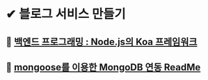 # ✔ 블로그 서비스 만들기
## 📌 [백엔드 프로그래밍 : Node.js의 Koa 프레임워크](https://github.com/saseungmin/react-tutorial/tree/master/blog/blog-backend)
## 📌 [mongoose를 이용한 MongoDB 연동 ReadMe](https://github.com/saseungmin/react-tutorial/tree/master/blog/blog-backend/mongoReadme.md)